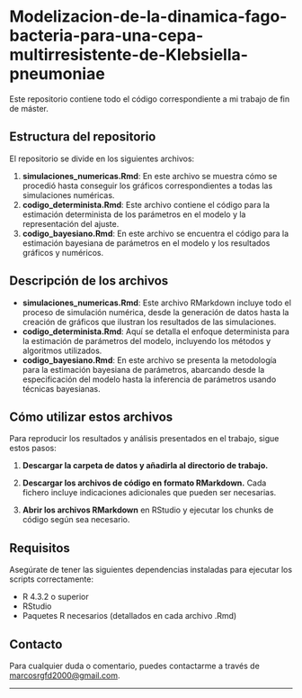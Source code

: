 # Modelizacion-de-la-dinamica-fago-bacteria-para-una-cepa-multirresistente-de-Klebsiella-pneumoniae
Este repositorio contiene todo el código correspondiente a mi trabajo de fin de máster.

## Estructura del repositorio

El repositorio se divide en los siguientes archivos:

1. **simulaciones_numericas.Rmd**: En este archivo se muestra cómo se procedió hasta conseguir los gráficos correspondientes a todas las simulaciones numéricas.
2. **codigo_determinista.Rmd**: Este archivo contiene el código para la estimación determinista de los parámetros en el modelo y la representación del ajuste.
3. **codigo_bayesiano.Rmd**: En este archivo se encuentra el código para la estimación bayesiana de parámetros en el modelo y los resultados gráficos y numéricos.

## Descripción de los archivos

- **simulaciones_numericas.Rmd**: Este archivo RMarkdown incluye todo el proceso de simulación numérica, desde la generación de datos hasta la creación de gráficos que ilustran los resultados de las simulaciones.
- **codigo_determinista.Rmd**: Aquí se detalla el enfoque determinista para la estimación de parámetros del modelo, incluyendo los métodos y algoritmos utilizados.
- **codigo_bayesiano.Rmd**: En este archivo se presenta la metodología para la estimación bayesiana de parámetros, abarcando desde la especificación del modelo hasta la inferencia de parámetros usando técnicas bayesianas.

## Cómo utilizar estos archivos

Para reproducir los resultados y análisis presentados en el trabajo, sigue estos pasos:

1. **Descargar la carpeta de datos y añadirla al directorio de trabajo.** 
   
2. **Descargar los archivos de código en formato RMarkdown.** Cada fichero incluye indicaciones adicionales que pueden ser necesarias.
   
3. **Abrir los archivos RMarkdown** en RStudio y ejecutar los chunks de código según sea necesario.

## Requisitos

Asegúrate de tener las siguientes dependencias instaladas para ejecutar los scripts correctamente:
- R 4.3.2 o superior
- RStudio
- Paquetes R necesarios (detallados en cada archivo .Rmd)

## Contacto

Para cualquier duda o comentario, puedes contactarme a través de [marcosrgfd2000@gmail.com](mailto:marcosrgfd2000@gmail.com).

---
